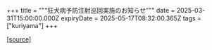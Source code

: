 +++
title = """狂犬病予防注射巡回実施のお知らせ"""
date = 2025-03-31T15:00:00.000Z
expiryDate = 2025-05-17T08:32:00.365Z
tags = ["kuriyama"]
+++


[[source]](https://www.town.kuriyama.hokkaido.jp/soshiki/44/206.html)
